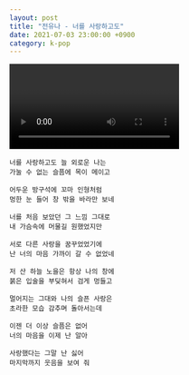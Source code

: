 ```yaml
---
layout: post
title: "전유나 - 너를 사랑하고도"
date: 2021-07-03 23:00:00 +0900
category: k-pop
---
```


<div class="video-container">
    <video id="player" class="video-js vjs-default-skin vjs-big-play-centered" data-json="/public/json/k-pop/전유나 - 너를 사랑하고도.json"></video>
</div>

```
너를 사랑하고도 늘 외로운 나는
가눌 수 없는 슬픔에 목이 메이고

어두운 방구석에 꼬마 인형처럼
멍한 눈 들어 창 밖을 바라만 보네

너를 처음 보았던 그 느낌 그대로
내 가슴속에 머물길 원했었지만

서로 다른 사랑을 꿈꾸었었기에
난 너의 마음 가까이 갈 수 없었네

저 산 하늘 노을은 항상 나의 창에
붉은 입술을 부딪혀서 검게 멍들고

멀어지는 그대와 나의 슬픈 사랑은
초라한 모습 감추며 돌아서는데

이젠 더 이상 슬픔은 없어
너의 마음을 이제 난 알아

사랑했다는 그말 난 싫어
마지막까지 웃음을 보여 줘
```